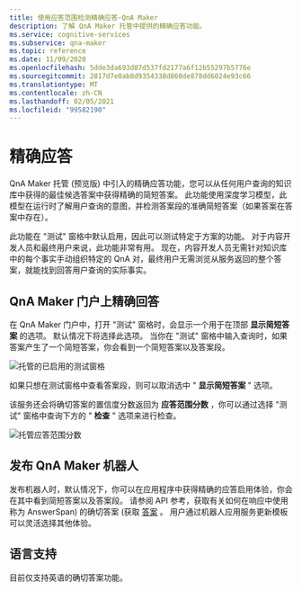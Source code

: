 ```yaml
---
title: 使用应答范围检测精确应答-QnA Maker
description: 了解 QnA Maker 托管中提供的精确应答功能。
ms.service: cognitive-services
ms.subservice: qna-maker
ms.topic: reference
ms.date: 11/09/2020
ms.openlocfilehash: 5dde3da693d87d537fd2177a6f12b55297b5776e
ms.sourcegitcommit: 2817d7e0ab8d9354338d860de878dd6024e93c66
ms.translationtype: MT
ms.contentlocale: zh-CN
ms.lasthandoff: 02/05/2021
ms.locfileid: "99582190"
---
```

# <a name="precise-answering"></a>精确应答

QnA Maker 托管 (预览版) 中引入的精确应答功能，您可以从任何用户查询的知识库中获得的最佳候选答案中获得精确的简短答案。 此功能使用深度学习模型，此模型在运行时了解用户查询的意图，并检测答案段的准确简短答案（如果答案在答案中存在）。 

此功能在 "测试" 窗格中默认启用，因此可以测试特定于方案的功能。 对于内容开发人员和最终用户来说，此功能非常有用。 现在，内容开发人员无需针对知识库中的每个事实手动组织特定的 QnA 对，最终用户无需浏览从服务返回的整个答案，就能找到回答用户查询的实际事实。 

## <a name="precise-answering-on-qna-maker-portal"></a>QnA Maker 门户上精确回答

在 QnA Maker 门户中，打开 "测试" 窗格时，会显示一个用于在顶部 **显示简短答案** 的选项。 默认情况下将选择此选项。 当你在 "测试" 窗格中输入查询时，如果答案产生了一个简短答案，你会看到一个简短答案以及答案段。 
 
![托管的已启用的测试窗格](../QnAMaker/media/conversational-context/test-pane-with-managed.png)

如果只想在测试窗格中查看答案段，则可以取消选中 " **显示简短答案** " 选项。 

该服务还会将确切答案的置信度分数返回为 **应答范围分数** ，你可以通过选择 "测试" 窗格中查询下方的 " **检查** " 选项来进行检查。

![托管应答范围分数](../QnAMaker/media/conversational-context/managed-answer-span-score.png)

## <a name="publishing-a-qna-maker-bot"></a>发布 QnA Maker 机器人

发布机器人时，默认情况下，你可以在应用程序中获得精确的应答启用体验，你会在其中看到简短答案以及答案段。 请参阅 API 参考，获取有关如何在响应中使用称为 AnswerSpan) 的确切答案 (获取 [答案](https://docs.microsoft.com/rest/api/cognitiveservices/qnamakerv5.0-preview.1/knowledgebase/generateanswer#answerspan) 。 用户通过机器人应用服务更新模板可以灵活选择其他体验。 

## <a name="language-support"></a>语言支持

目前仅支持英语的确切答案功能。
